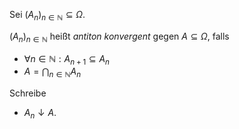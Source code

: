 Sei $(A_n)_{n \in \mathbb{N}} \subseteq \Omega$.

$(A_n)_{n \in \mathbb{N}}$ heißt *antiton konvergent* gegen $A \subseteq \Omega$, falls
- $\forall n \in \mathbb{N} : A_{n + 1} \subseteq A_n$
- $A = \bigcap_{n \in \mathbb{N}}  A_n$

Schreibe
- $A_n \downarrow A$.
